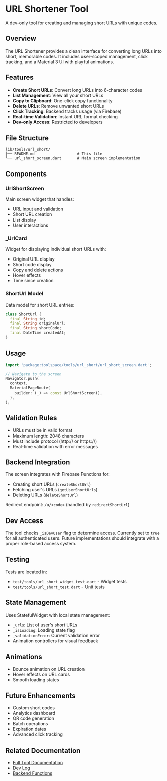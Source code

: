 # URL Shortener Tool

A dev-only tool for creating and managing short URLs with unique codes.

## Overview

The URL Shortener provides a clean interface for converting long URLs into short, memorable codes. It includes user-scoped management, click tracking, and a Material 3 UI with playful animations.

## Features

- **Create Short URLs**: Convert long URLs into 6-character codes
- **List Management**: View all your short URLs
- **Copy to Clipboard**: One-click copy functionality
- **Delete URLs**: Remove unwanted short URLs
- **Click Tracking**: Backend tracks usage (via Firebase)
- **Real-time Validation**: Instant URL format checking
- **Dev-only Access**: Restricted to developers

## File Structure

```
lib/tools/url_short/
├── README.md                   # This file
└── url_short_screen.dart       # Main screen implementation
```

## Components

### UrlShortScreen

Main screen widget that handles:
- URL input and validation
- Short URL creation
- List display
- User interactions

### _UrlCard

Widget for displaying individual short URLs with:
- Original URL display
- Short code display
- Copy and delete actions
- Hover effects
- Time since creation

### ShortUrl Model

Data model for short URL entries:
```dart
class ShortUrl {
  final String id;
  final String originalUrl;
  final String shortCode;
  final DateTime createdAt;
}
```

## Usage

```dart
import 'package:toolspace/tools/url_short/url_short_screen.dart';

// Navigate to the screen
Navigator.push(
  context,
  MaterialPageRoute(
    builder: (_) => const UrlShortScreen(),
  ),
);
```

## Validation Rules

- URLs must be in valid format
- Maximum length: 2048 characters
- Must include protocol (http:// or https://)
- Real-time validation with error messages

## Backend Integration

The screen integrates with Firebase Functions for:
- Creating short URLs (`createShortUrl`)
- Fetching user's URLs (`getUserShortUrls`)
- Deleting URLs (`deleteShortUrl`)

Redirect endpoint: `/u/<code>` (handled by `redirectShortUrl`)

## Dev Access

The tool checks `_isDevUser` flag to determine access. Currently set to `true` for all authenticated users. Future implementations should integrate with a proper role-based access system.

## Testing

Tests are located in:
- `test/tools/url_short_widget_test.dart` - Widget tests
- `test/tools/url_short_test.dart` - Unit tests

## State Management

Uses StatefulWidget with local state management:
- `_urls`: List of user's short URLs
- `_isLoading`: Loading state flag
- `_validationError`: Current validation error
- Animation controllers for visual feedback

## Animations

- Bounce animation on URL creation
- Hover effects on URL cards
- Smooth loading states

## Future Enhancements

- Custom short codes
- Analytics dashboard
- QR code generation
- Batch operations
- Expiration dates
- Advanced click tracking

## Related Documentation

- [Full Tool Documentation](../../../docs/tools/url-short.md)
- [Dev Log](../../../docs/dev-log/features/url-shortener.md)
- [Backend Functions](../../../functions/src/tools/url-short/index.ts)
